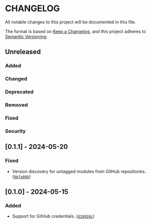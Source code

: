 # CHANGELOG

All notable changes to this project will be documented in this file.

The format is based on [Keep a Changelog](https://keepachangelog.com/en/1.1.0/),
and this project adheres to [Semantic Versioning](https://semver.org/spec/v2.0.0.html).

## Unreleased

### Added

### Changed

### Deprecated

### Removed

### Fixed

### Security

## [0.1.1] - 2024-05-20

### Fixed

- Version discovery for untagged modules from GitHub repositories. ([`9bfa08b`](https://github.com/terminalPoltergeist/Pmirin/commit/9bfa08b4eb88856a80fdf039215ca5954abe2e51))

## [0.1.0] - 2024-05-15

### Added

- Support for GitHub credentials. ([`d10910c`](https://github.com/terminalPoltergeist/Pmirin/commit/d10910cb80ff258a3c079a1bf8ac3de45bc33d03))
